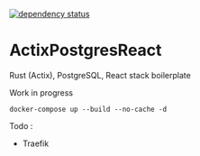 [![dependency status](https://deps.rs/repo/github/kbrault/ActixPostgresReact/status.svg?path=backend)](https://deps.rs/repo/github/kbrault/ActixPostgresReact?path=backend)

# ActixPostgresReact
Rust (Actix), PostgreSQL, React stack boilerplate

Work in progress

```
docker-compose up --build --no-cache -d
```

Todo :
- Traefik